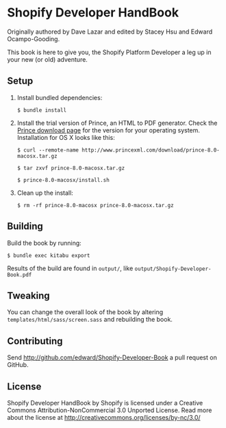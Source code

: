 # Shopify Developer HandBook

Originally authored by Dave Lazar and edited by Stacey Hsu and Edward Ocampo-Gooding.

This book is here to give you, the Shopify Platform Developer a leg up in your new (or old) adventure.

## Setup

1. Install bundled dependencies:

    `$ bundle install`

2. Install the trial version of Prince, an HTML to PDF generator. Check the [Prince download page](http://www.princexml.com/download/) for the version for your operating system. Installation for OS X looks like this:

    `$ curl --remote-name http://www.princexml.com/download/prince-8.0-macosx.tar.gz`

    `$ tar zxvf prince-8.0-macosx.tar.gz`

    `$ prince-8.0-macosx/install.sh`

3. Clean up the install:

    `$ rm -rf prince-8.0-macosx prince-8.0-macosx.tar.gz`

## Building

Build the book by running:

    $ bundle exec kitabu export

Results of the build are found in `output/`, like `output/Shopify-Developer-Book.pdf`

## Tweaking

You can change the overall look of the book by altering `templates/html/sass/screen.sass` and rebuilding the book.

## Contributing

Send http://github.com/edward/Shopify-Developer-Book a pull request on GitHub.

## License

Shopify Developer HandBook by Shopify is licensed under a Creative Commons Attribution-NonCommercial 3.0 Unported License. Read more about the license at http://creativecommons.org/licenses/by-nc/3.0/